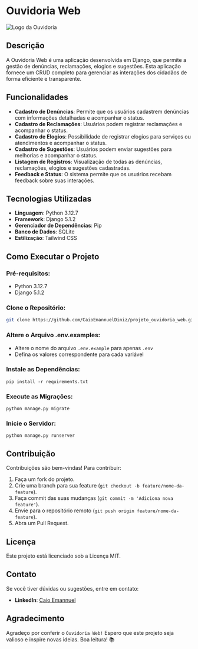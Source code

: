# Ouvidoria Web

![Logo da Ouvidoria](https://img.icons8.com/?size=100&id=37212&format=png&color=000000)  <!-- Substitua pelo caminho da sua logo -->

## Descrição
A Ouvidoria Web é uma aplicação desenvolvida em Django, que permite a gestão de denúncias, reclamações, elogios e sugestões. Esta aplicação fornece um CRUD completo para gerenciar as interações dos cidadãos de forma eficiente e transparente.

## Funcionalidades
- **Cadastro de Denúncias**: Permite que os usuários cadastrem denúncias com informações detalhadas e acompanhar o status.
- **Cadastro de Reclamações**: Usuários podem registrar reclamações e acompanhar o status.
- **Cadastro de Elogios**: Possibilidade de registrar elogios para serviços ou atendimentos e acompanhar o status.
- **Cadastro de Sugestões**: Usuários podem enviar sugestões para melhorias e acompanhar o status.
- **Listagem de Registros**: Visualização de todas as denúncias, reclamações, elogios e sugestões cadastradas.
- **Feedback e Status**: O sistema permite que os usuários recebam feedback sobre suas interações.

## Tecnologias Utilizadas
- **Linguagem**: Python 3.12.7
- **Framework**: Django 5.1.2
- **Gerenciador de Dependências**: Pip
- **Banco de Dados**: SQLite
- **Estilização**: Tailwind CSS


## Como Executar o Projeto

### Pré-requisitos:
- Python 3.12.7
- Django 5.1.2


### Clone o Repositório:

```bash
git clone https://github.com/CaioEmannuelDiniz/projeto_ouvidoria_web.git
```

### Altere o Arquivo .env.examples:
- Altere o nome do arquivo `.env.example` para apenas `.env`
- Defina os valores correspondente para cada variável

### Instale as Dependências:
```
pip install -r requirements.txt
```

### Execute as Migrações:
```
python manage.py migrate
```

### Inicie o Servidor:
``` 
python manage.py runserver
```

## Contribuição

Contribuições são bem-vindas! Para contribuir:

1. Faça um fork do projeto.
2. Crie uma branch para sua feature (`git checkout -b feature/nome-da-feature`).
3. Faça commit das suas mudanças (`git commit -m 'Adiciona nova feature'`).
4. Envie para o repositório remoto (`git push origin feature/nome-da-feature`).
5. Abra um Pull Request.

## Licença

Este projeto está licenciado sob a Licença MIT.

## Contato

Se você tiver dúvidas ou sugestões, entre em contato:

- **LinkedIn**: [Caio Emannuel](https://www.linkedin.com/in/caio-emannuel-diniz/)

## Agradecimento
Agradeço por conferir o `Ouvidoria Web!` Espero que este projeto seja valioso e inspire novas ideias. Boa leitura! 📚
